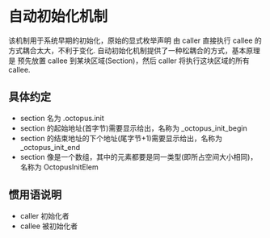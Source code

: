 # 自动初始化机制

该机制用于系统早期的初始化，原始的显式枚举声明 由 caller 直接执行 callee 的方式耦合太大，不利于变化.
自动初始化机制提供了一种松耦合的方式，基本原理是 预先放置 callee 到某块区域(Section)，然后 caller 将执行这块区域的所有 callee.

## 具体约定

- section 名为 .octopus.init
- section 的起始地址(首字节)需要显示给出，名称为 _octopus_init_begin
- section 的结束地址的下个地址(尾字节+1)需要显示给出，名称为 _octopus_init_end
- section 像是一个数组，其中的元素都要是同一类型(即所占空间大小相同)，名称为 OctopusInitElem

## 惯用语说明

- caller 初始化者
- callee 被初始化者